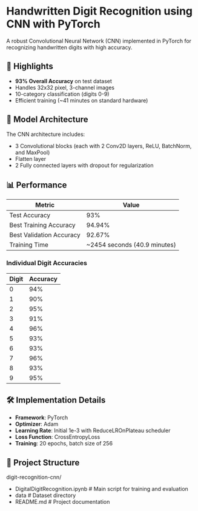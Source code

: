 # Handwritten Digit Recognition using CNN with PyTorch

A robust Convolutional Neural Network (CNN) implemented in PyTorch for recognizing handwritten digits with high accuracy.

## 🚀 Highlights

- **93% Overall Accuracy** on test dataset
- Handles 32x32 pixel, 3-channel images
- 10-category classification (digits 0-9)
- Efficient training (~41 minutes on standard hardware)

## 🧠 Model Architecture

The CNN architecture includes:

- 3 Convolutional blocks (each with 2 Conv2D layers, ReLU, BatchNorm, and MaxPool)
- Flatten layer
- 2 Fully connected layers with dropout for regularization

## 📊 Performance

| Metric | Value |
|--------|-------|
| Test Accuracy | 93% |
| Best Training Accuracy | 94.94% |
| Best Validation Accuracy | 92.67% |
| Training Time | ~2454 seconds (40.9 minutes) |

### Individual Digit Accuracies

| Digit | Accuracy |
|-------|----------|
| 0 | 94% |
| 1 | 90% |
| 2 | 95% |
| 3 | 91% |
| 4 | 96% |
| 5 | 93% |
| 6 | 93% |
| 7 | 96% |
| 8 | 93% |
| 9 | 95% |

## 🛠️ Implementation Details

- **Framework**: PyTorch
- **Optimizer**: Adam
- **Learning Rate**: Initial 1e-3 with ReduceLROnPlateau scheduler
- **Loss Function**: CrossEntropyLoss
- **Training**: 20 epochs, batch size of 256

## 📂 Project Structure

digit-recognition-cnn/
- DigitalDigitRecognition.ipynb # Main script for training and evaluation
- data # Dataset directory 
- README.md # Project documentation
